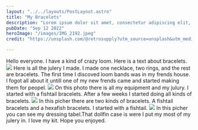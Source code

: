 ```yaml
---
layout: "../../layouts/PostLayout.astro"
title: "My Bracelets"
description: "Lorem ipsum dolor sit amet, consectetur adipiscing elit, sed do eiusmod tempor incididunt ut labore et dolore magna aliqua."
pubDate: "Sep 12 2022"
heroImage: "/images/IMG_2192.jpeg"
credit: "https://unsplash.com/@retrosupply?utm_source=unsplash&utm_medium=referral&utm_content=creditCopyText"  

---
```

Hello everyone. I have a kind of crazy loom. Here is a text about bracelets.
![](/images/IMG_2193.jpeg)
Here is all the julery I made. I made one necklace, two rings, and the rest are bracelets. The first time I discoved loom bands was in my frends house. 
I fogot all about it untill one of my new frends came and started making them for peopel.
![](/images/IMG_2194.jpeg)
On this photo there is all my equipment and my julury. I started with a fishtail bracelets. After a few weeks I started doing all kinds of bracelets.
![](/images/IMG_2197.jpeg)
In this picher there are two kinds of bracelets. A fishtail bracelets and a hexafish bracelets. I started with a fishtail. 
![](/images/IMG_2198.jpeg)
In this picher you can see my dressing tabel.That dollfin case is were I put my most of my julery in. I love my kit. Hope you enjoyed. 
